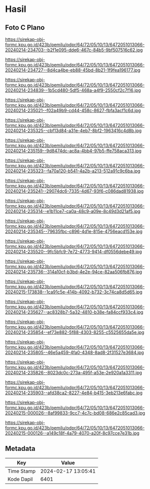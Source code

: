 # Hasil

## Foto C Plano

https://sirekap-obj-formc.kpu.go.id/423b/pemilu/pdpr/64/72/05/10/13/6472051013066-20240214-234703--b2f1e095-dde6-467c-84b5-9bf507516c62.jpg

https://sirekap-obj-formc.kpu.go.id/423b/pemilu/pdpr/64/72/05/10/13/6472051013066-20240214-234727--8d4ca4be-eb88-45bd-8b21-1f9fea196177.jpg

https://sirekap-obj-formc.kpu.go.id/423b/pemilu/pdpr/64/72/05/10/13/6472051013066-20240214-234839--1b5cd480-5df5-468a-a4f9-2550cf2c7f16.jpg

https://sirekap-obj-formc.kpu.go.id/423b/pemilu/pdpr/64/72/05/10/13/6472051013066-20240214-235021--f02a49b9-cd44-458c-8627-fbfa3acf1c6d.jpg

https://sirekap-obj-formc.kpu.go.id/423b/pemilu/pdpr/64/72/05/10/13/6472051013066-20240214-235325--cbf13d84-a31e-4eb7-8bf2-1963416c4d8b.jpg

https://sirekap-obj-formc.kpu.go.id/423b/pemilu/pdpr/64/72/05/10/13/6472051013066-20240214-235159--9d8474dc-ac8a-4bb4-97b5-ffe758aca313.jpg

https://sirekap-obj-formc.kpu.go.id/423b/pemilu/pdpr/64/72/05/10/13/6472051013066-20240214-235323--fa70a120-b541-4a2b-a213-512a91c9c6ba.jpg

https://sirekap-obj-formc.kpu.go.id/423b/pemilu/pdpr/64/72/05/10/13/6472051013066-20240214-235241--29074dc6-7335-4d67-93f6-c086dad81938.jpg

https://sirekap-obj-formc.kpu.go.id/423b/pemilu/pdpr/64/72/05/10/13/6472051013066-20240214-235314--e1b11ce7-ca0a-48c9-a09e-8c49d3d21af5.jpg

https://sirekap-obj-formc.kpu.go.id/423b/pemilu/pdpr/64/72/05/10/13/6472051013066-20240214-235345--79635fbc-c896-4d1e-815e-4756eacd153e.jpg

https://sirekap-obj-formc.kpu.go.id/423b/pemilu/pdpr/64/72/05/10/13/6472051013066-20240214-235520--9fc5bfc9-7e72-4773-9414-df0556debe49.jpg

https://sirekap-obj-formc.kpu.go.id/423b/pemilu/pdpr/64/72/05/10/13/6472051013066-20240214-235736--314a10cf-b3bd-4e2e-94ce-82aa506fb876.jpg

https://sirekap-obj-formc.kpu.go.id/423b/pemilu/pdpr/64/72/05/10/13/6472051013066-20240215-173838--1ca91c5e-414b-4092-b732-3c74ca8d5d65.jpg

https://sirekap-obj-formc.kpu.go.id/423b/pemilu/pdpr/64/72/05/10/13/6472051013066-20240214-235627--ac8328b7-5a32-4810-b38e-fa84ccf933c4.jpg

https://sirekap-obj-formc.kpu.go.id/423b/pemilu/pdpr/64/72/05/10/13/6472051013066-20240214-235854--ef73e882-5f88-4303-8255-c5525655da5e.jpg

https://sirekap-obj-formc.kpu.go.id/423b/pemilu/pdpr/64/72/05/10/13/6472051013066-20240214-235805--46e5a459-4fa0-4348-8ad8-2f31527e3684.jpg

https://sirekap-obj-formc.kpu.go.id/423b/pemilu/pdpr/64/72/05/10/13/6472051013066-20240214-235826--8023dc0c-273a-495f-a53e-2e920a1a3311.jpg

https://sirekap-obj-formc.kpu.go.id/423b/pemilu/pdpr/64/72/05/10/13/6472051013066-20240214-235903--afd38ca2-8227-4e84-b415-3eb213e6fabc.jpg

https://sirekap-obj-formc.kpu.go.id/423b/pemilu/pdpr/64/72/05/10/13/6472051013066-20240215-000026--8af99833-9cc7-4c7c-bd08-686e2c85cad3.jpg

https://sirekap-obj-formc.kpu.go.id/423b/pemilu/pdpr/64/72/05/10/13/6472051013066-20240215-000126--a149c18f-4a79-4070-a20f-8c97cce7e31b.jpg


## Metadata

| Key        | Value               |
| ---------- | ------------------- |
| Time Stamp | 2024-02-17 13:05:41 |
| Kode Dapil | 6401                |




